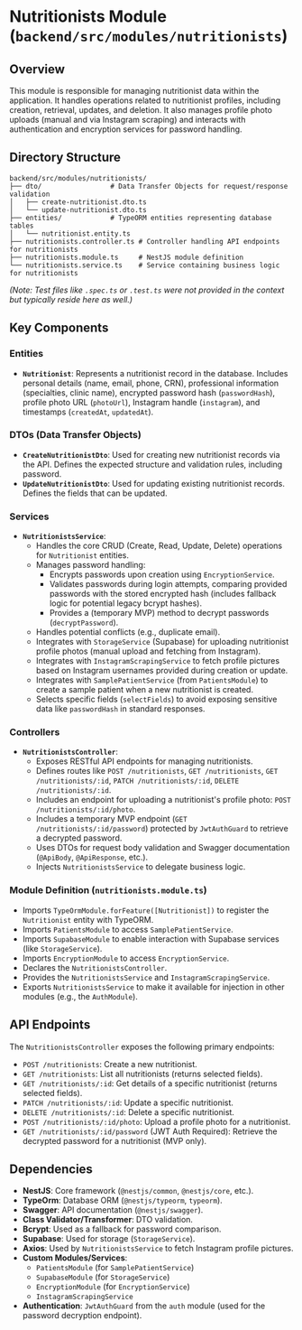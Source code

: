 # Nutritionists Module (`backend/src/modules/nutritionists`)

## Overview

This module is responsible for managing nutritionist data within the application. It handles operations related to nutritionist profiles, including creation, retrieval, updates, and deletion. It also manages profile photo uploads (manual and via Instagram scraping) and interacts with authentication and encryption services for password handling.

## Directory Structure

```
backend/src/modules/nutritionists/
├── dto/                 # Data Transfer Objects for request/response validation
│   ├── create-nutritionist.dto.ts
│   └── update-nutritionist.dto.ts
├── entities/            # TypeORM entities representing database tables
│   └── nutritionist.entity.ts
├── nutritionists.controller.ts # Controller handling API endpoints for nutritionists
├── nutritionists.module.ts     # NestJS module definition
└── nutritionists.service.ts    # Service containing business logic for nutritionists
```

_(Note: Test files like `.spec.ts` or `.test.ts` were not provided in the context but typically reside here as well.)_

## Key Components

### Entities

- **`Nutritionist`**: Represents a nutritionist record in the database. Includes personal details (name, email, phone, CRN), professional information (specialties, clinic name), encrypted password hash (`passwordHash`), profile photo URL (`photoUrl`), Instagram handle (`instagram`), and timestamps (`createdAt`, `updatedAt`).

### DTOs (Data Transfer Objects)

- **`CreateNutritionistDto`**: Used for creating new nutritionist records via the API. Defines the expected structure and validation rules, including password.
- **`UpdateNutritionistDto`**: Used for updating existing nutritionist records. Defines the fields that can be updated.

### Services

- **`NutritionistsService`**:
  - Handles the core CRUD (Create, Read, Update, Delete) operations for `Nutritionist` entities.
  - Manages password handling:
    - Encrypts passwords upon creation using `EncryptionService`.
    - Validates passwords during login attempts, comparing provided passwords with the stored encrypted hash (includes fallback logic for potential legacy bcrypt hashes).
    - Provides a (temporary MVP) method to decrypt passwords (`decryptPassword`).
  - Handles potential conflicts (e.g., duplicate email).
  - Integrates with `StorageService` (Supabase) for uploading nutritionist profile photos (manual upload and fetching from Instagram).
  - Integrates with `InstagramScrapingService` to fetch profile pictures based on Instagram usernames provided during creation or update.
  - Integrates with `SamplePatientService` (from `PatientsModule`) to create a sample patient when a new nutritionist is created.
  - Selects specific fields (`selectFields`) to avoid exposing sensitive data like `passwordHash` in standard responses.

### Controllers

- **`NutritionistsController`**:
  - Exposes RESTful API endpoints for managing nutritionists.
  - Defines routes like `POST /nutritionists`, `GET /nutritionists`, `GET /nutritionists/:id`, `PATCH /nutritionists/:id`, `DELETE /nutritionists/:id`.
  - Includes an endpoint for uploading a nutritionist's profile photo: `POST /nutritionists/:id/photo`.
  - Includes a temporary MVP endpoint (`GET /nutritionists/:id/password`) protected by `JwtAuthGuard` to retrieve a decrypted password.
  - Uses DTOs for request body validation and Swagger documentation (`@ApiBody`, `@ApiResponse`, etc.).
  - Injects `NutritionistsService` to delegate business logic.

### Module Definition (`nutritionists.module.ts`)

- Imports `TypeOrmModule.forFeature([Nutritionist])` to register the `Nutritionist` entity with TypeORM.
- Imports `PatientsModule` to access `SamplePatientService`.
- Imports `SupabaseModule` to enable interaction with Supabase services (like `StorageService`).
- Imports `EncryptionModule` to access `EncryptionService`.
- Declares the `NutritionistsController`.
- Provides the `NutritionistsService` and `InstagramScrapingService`.
- Exports `NutritionistsService` to make it available for injection in other modules (e.g., the `AuthModule`).

## API Endpoints

The `NutritionistsController` exposes the following primary endpoints:

- `POST /nutritionists`: Create a new nutritionist.
- `GET /nutritionists`: List all nutritionists (returns selected fields).
- `GET /nutritionists/:id`: Get details of a specific nutritionist (returns selected fields).
- `PATCH /nutritionists/:id`: Update a specific nutritionist.
- `DELETE /nutritionists/:id`: Delete a specific nutritionist.
- `POST /nutritionists/:id/photo`: Upload a profile photo for a nutritionist.
- `GET /nutritionists/:id/password` (JWT Auth Required): Retrieve the decrypted password for a nutritionist (MVP only).

## Dependencies

- **NestJS**: Core framework (`@nestjs/common`, `@nestjs/core`, etc.).
- **TypeOrm**: Database ORM (`@nestjs/typeorm`, `typeorm`).
- **Swagger**: API documentation (`@nestjs/swagger`).
- **Class Validator/Transformer**: DTO validation.
- **Bcrypt**: Used as a fallback for password comparison.
- **Supabase**: Used for storage (`StorageService`).
- **Axios**: Used by `NutritionistsService` to fetch Instagram profile pictures.
- **Custom Modules/Services**:
  - `PatientsModule` (for `SamplePatientService`)
  - `SupabaseModule` (for `StorageService`)
  - `EncryptionModule` (for `EncryptionService`)
  - `InstagramScrapingService`
- **Authentication**: `JwtAuthGuard` from the `auth` module (used for the password decryption endpoint).
